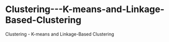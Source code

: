 # Clustering---K-means-and-Linkage-Based-Clustering
Clustering - K-means and Linkage-Based Clustering
